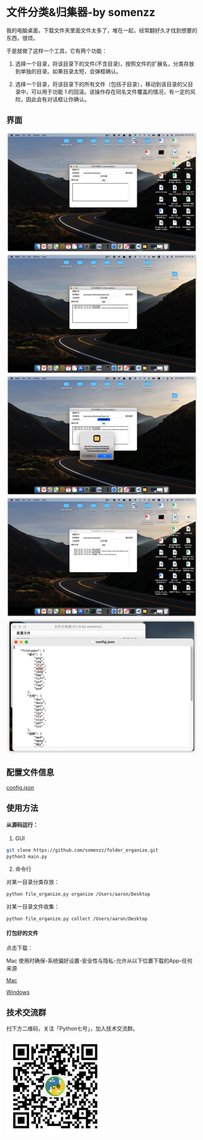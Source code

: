 # 文件分类&归集器-by somenzz

我的电脑桌面，下载文件夹里面文件太多了，堆在一起，经常翻好久才找到想要的东西，很烦。

于是就做了这样一个工具，它有两个功能：

1. 选择一个目录，将该目录下的文件(不含目录)，按照文件的扩展名，分类存放到单独的目录。如果目录太短，会弹框确认。

2. 选择一个目录，将该目录下的所有文件（包括子目录），移动到该目录的父目录中，可以用于功能 1 的回滚。该操作存在同名文件覆盖的情况，有一定的风险，因此会有对话框让你确认。

## 界面

![分类存放前](./pic/1.jpg)
![分类存放后](./pic/2.jpg)
![文件归集前](./pic/3.jpg)
![文件归集后](./pic/4.jpg)
![配置文件](./pic/5.jpg)

## 配置文件信息

[config.json](./config.json)

## 使用方法

#### 从源码运行：

1. GUI
```sh
git clone https://github.com/somenzz/folder_organize.git 
python3 main.py
```

2. 命令行

对某一目录分类存放：

```sh
python file_organize.py organize /Users/aaron/Desktop
```
对某一目录文件收集：

```sh
python file_organize.py collect /Users/aaron/Desktop
```



#### 打包好的文件

点击下载：

Mac 使用时确保-系统偏好设置-安全性与隐私-允许从以下位置下载的App-任何来源

[Mac](https://github.com/somenzz/folder_organize/releases/download/v1.0/V1.0.app.zip)


[Windows](https://github.com/somenzz/folder_organize/releases/download/v1.0/V1.0.exe)


## 技术交流群

扫下方二维码，关注「Python七号」，加入技术交流群。

![公众号](./pic/8cm.jpeg)
